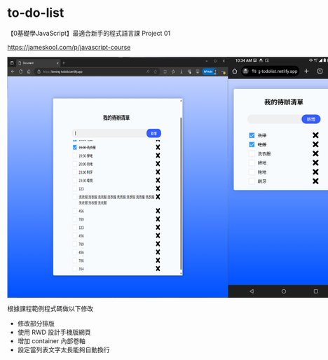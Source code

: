 # to-do-list


【0基礎學JavaScript】最適合新手的程式語言課 Project 01

https://jameskool.com/p/javascript-course
<div style="display: flex">
<img src="computer_scroll_view.png" alt="電腦版網頁卷軸" height="550">
<img src="mobile_view.jpg" alt="手機版網頁" height="550">
</div>

根據課程範例程式碼做以下修改
- 修改部分排版
- 使用 RWD 設計手機版網頁
- 增加 container 內部卷軸
- 設定當列表文字太長能夠自動換行

  
  
